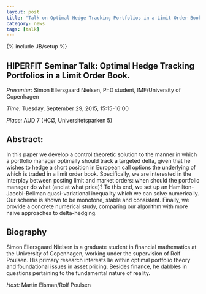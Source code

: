 ```yaml
---
layout: post
title: "Talk on Optimal Hedge Tracking Portfolios in a Limit Order Book"
category: news
tags: [talk]
---
```

{% include JB/setup %}

## HIPERFIT Seminar Talk: Optimal Hedge Tracking Portfolios in a Limit Order Book.

_Presenter:_ Simon Ellersgaard Nielsen, PhD student, IMF/University of Copenhagen

_Time:_ Tuesday, September 29, 2015, 15:15-16:00

_Place:_ AUD 7 (HCØ, Universitetsparken 5)

## Abstract:

In this paper we develop a control theoretic solution to the manner in
which a portfolio manager optimally should track a targeted delta,
given that he wishes to hedge a short position in European call
options the underlying of which is traded in a limit order
book. Specifically, we are interested in the interplay between posting
limit and market orders: when should the portfolio manager do what
(and at what price)? To this end, we set up an Hamilton-Jacobi-Bellman
quasi-variational inequality which we can solve numerically. Our
scheme is shown to be monotone, stable and consistent. Finally, we
provide a concrete numerical study, comparing our algorithm with more
naive approaches to delta-hedging.

## Biography

Simon Ellersgaard Nielsen is a graduate student in financial
mathematics at the University of Copenhagen, working under the
supervision of Rolf Poulsen. His primary research interests lie within
optimal portfolio theory and foundational issues in asset
pricing. Besides finance, he dabbles in questions pertaining to the
fundamental nature of reality.

_Host:_ Martin Elsman/Rolf Poulsen